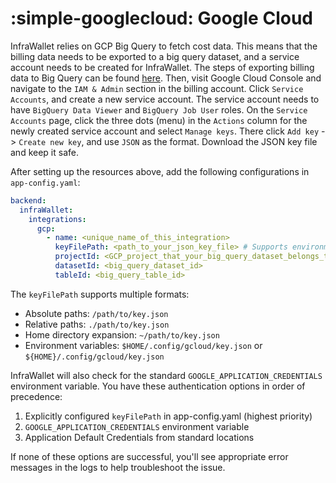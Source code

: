# :simple-googlecloud: Google Cloud

InfraWallet relies on GCP Big Query to fetch cost data. This means that the billing data needs to be exported to a big query dataset, and a service account needs to be created for InfraWallet. The steps of exporting billing data to Big Query can be found [here](https://cloud.google.com/billing/docs/how-to/export-data-bigquery). Then, visit Google Cloud Console and navigate to the `IAM & Admin` section in the billing account. Click `Service Accounts`, and create a new service account. The service account needs to have `BigQuery Data Viewer` and `BigQuery Job User` roles. On the `Service Accounts` page, click the three dots (menu) in the `Actions` column for the newly created service account and select `Manage keys`. There click `Add key` -> `Create new key`, and use `JSON` as the format. Download the JSON key file and keep it safe.

After setting up the resources above, add the following configurations in `app-config.yaml`:

```yaml
backend:
  infraWallet:
    integrations:
      gcp:
        - name: <unique_name_of_this_integration>
          keyFilePath: <path_to_your_json_key_file> # Supports environment variables, tilde expansion
          projectId: <GCP_project_that_your_big_query_dataset_belongs_to>
          datasetId: <big_query_dataset_id>
          tableId: <big_query_table_id>
```

The `keyFilePath` supports multiple formats:

- Absolute paths: `/path/to/key.json`
- Relative paths: `./path/to/key.json`
- Home directory expansion: `~/path/to/key.json`
- Environment variables: `$HOME/.config/gcloud/key.json` or `${HOME}/.config/gcloud/key.json`

InfraWallet will also check for the standard `GOOGLE_APPLICATION_CREDENTIALS` environment variable. You have these authentication options in order of precedence:

1. Explicitly configured `keyFilePath` in app-config.yaml (highest priority)
2. `GOOGLE_APPLICATION_CREDENTIALS` environment variable
3. Application Default Credentials from standard locations

If none of these options are successful, you'll see appropriate error messages in the logs to help troubleshoot the issue.

